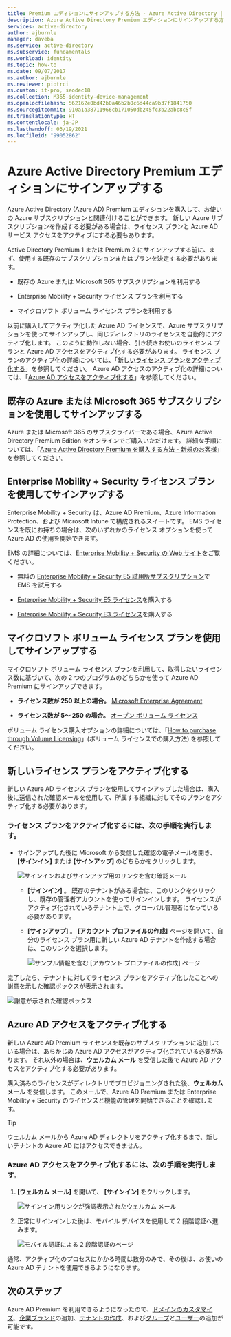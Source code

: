 ```yaml
---
title: Premium エディションにサインアップする方法 - Azure Active Directory | Microsoft Docs
description: Azure Active Directory Premium エディションにサインアップする方法の手順。
services: active-directory
author: ajburnle
manager: daveba
ms.service: active-directory
ms.subservice: fundamentals
ms.workload: identity
ms.topic: how-to
ms.date: 09/07/2017
ms.author: ajburnle
ms.reviewer: piotrci
ms.custom: it-pro, seodec18
ms.collection: M365-identity-device-management
ms.openlocfilehash: 562162e0bd42b0a46b2b0c6d44ca9b37f1841750
ms.sourcegitcommit: 910a1a38711966cb171050db245fc3b22abc8c5f
ms.translationtype: HT
ms.contentlocale: ja-JP
ms.lasthandoff: 03/19/2021
ms.locfileid: "99052862"
---
```

# <a name="sign-up-for-azure-active-directory-premium-editions"></a>Azure Active Directory Premium エディションにサインアップする
Azure Active Directory (Azure AD) Premium エディションを購入して、お使いの Azure サブスクリプションと関連付けることができます。 新しい Azure サブスクリプションを作成する必要がある場合は、ライセンス プランと Azure AD サービス アクセスをアクティブにする必要もあります。

Active Directory Premium 1 または Premium 2 にサインアップする前に、まず、使用する既存のサブスクリプションまたはプランを決定する必要があります。

- 既存の Azure または Microsoft 365 サブスクリプションを利用する

- Enterprise Mobility + Security ライセンス プランを利用する

- マイクロソフト ボリューム ライセンス プランを利用する

以前に購入してアクティブ化した Azure AD ライセンスで、Azure サブスクリプションを使ってサインアップし、同じディレクトリのライセンスを自動的にアクティブ化します。 このように動作しない場合、引き続きお使いのライセンス プランと Azure AD アクセスをアクティブ化する必要があります。 ライセンス プランのアクティブ化の詳細については、「[新しいライセンス プランをアクティブ化する](#activate-your-new-license-plan)」を参照してください。 Azure AD アクセスのアクティブ化の詳細については、「[Azure AD アクセスをアクティブ化する](#activate-your-azure-ad-access)」を参照してください。 

## <a name="sign-up-using-your-existing-azure-or-microsoft-365-subscription"></a>既存の Azure または Microsoft 365 サブスクリプションを使用してサインアップする
Azure または Microsoft 365 のサブスクライバーである場合、Azure Active Directory Premium Edition をオンラインでご購入いただけます。 詳細な手順については、「[Azure Active Directory Premium を購入する方法 - 新規のお客様](https://channel9.msdn.com/Series/Azure-Active-Directory-Videos-Demos/How-to-Purchase-Azure-Active-Directory-Premium-New-Customers)」を参照してください。

## <a name="sign-up-using-your-enterprise-mobility--security-licensing-plan"></a>Enterprise Mobility + Security ライセンス プランを使用してサインアップする
Enterprise Mobility + Security は、Azure AD Premium、Azure Information Protection、および Microsoft Intune で構成されるスイートです。 EMS ライセンスを既にお持ちの場合は、次のいずれかのライセンス オプションを使って Azure AD の使用を開始できます。

EMS の詳細については、[Enterprise Mobility + Security の Web サイト](https://www.microsoft.com/cloud-platform/enterprise-mobility-security)をご覧ください。

- 無料の [Enterprise Mobility + Security E5 試用版サブスクリプション](https://signup.microsoft.com/Signup?OfferId=87dd2714-d452-48a0-a809-d2f58c4f68b7&ali=1)で EMS を試用する

- [Enterprise Mobility + Security E5 ライセンス](https://signup.microsoft.com/Signup?OfferId=e6de2192-536a-4dc3-afdc-9e2602b6c790&ali=1)を購入する

- [Enterprise Mobility + Security E3 ライセンス](https://signup.microsoft.com/Signup?OfferId=4BBA281F-95E8-4136-8B0F-037D6062F54C&ali=1)を購入する

## <a name="sign-up-using-your-microsoft-volume-licensing-plan"></a>マイクロソフト ボリューム ライセンス プランを使用してサインアップする
マイクロソフト ボリューム ライセンス プランを利用して、取得したいライセンス数に基づいて、次の 2 つのプログラムのどちらかを使って Azure AD Premium にサインアップできます。

- **ライセンス数が 250 以上の場合。** [Microsoft Enterprise Agreement](https://www.microsoft.com/en-us/licensing/licensing-programs/enterprise.aspx)

- **ライセンス数が 5～ 250 の場合。** [オープン ボリューム ライセンス](https://www.microsoft.com/en-us/licensing/licensing-programs/open-license.aspx)

ボリューム ライセンス購入オプションの詳細については、「[How to purchase through Volume Licensing](https://www.microsoft.com/en-us/licensing/how-to-buy/how-to-buy.aspx)」(ボリューム ライセンスでの購入方法) を参照してください。

## <a name="activate-your-new-license-plan"></a>新しいライセンス プランをアクティブ化する
新しい Azure AD ライセンス プランを使用してサインアップした場合は、購入後に送信された確認メールを使用して、所属する組織に対してそのプランをアクティブ化する必要があります。

### <a name="to-activate-your-license-plan"></a>ライセンス プランをアクティブ化するには、次の手順を実行します。
- サインアップした後に Microsoft から受信した確認の電子メールを開き、 **[サインイン]** または **[サインアップ]** のどちらかをクリックします。
   
    ![サインインおよびサインアップ用のリンクを含む確認メール](media/active-directory-get-started-premium/MOLSEmail.png)

    - **[サインイン]** 。 既存のテナントがある場合は、このリンクをクリックし、既存の管理者アカウントを使ってサインインします。 ライセンスがアクティブ化されているテナント上で、グローバル管理者になっている必要があります。

    - **[サインアップ]** 。 **[アカウント プロファイルの作成]** ページを開いて、自分のライセンス プラン用に新しい Azure AD テナントを作成する場合は、このリンクを選択します。

        ![サンプル情報を含む [アカウント プロファイルの作成] ページ](media/active-directory-get-started-premium/MOLSAccountProfile.png)

完了したら、テナントに対してライセンス プランをアクティブ化したことへの謝意を示した確認ボックスが表示されます。

![謝意が示された確認ボックス](media/active-directory-get-started-premium/MOLSThankYou.png)

## <a name="activate-your-azure-ad-access"></a>Azure AD アクセスをアクティブ化する
新しい Azure AD Premium ライセンスを既存のサブスクリプションに追加している場合は、あらかじめ Azure AD アクセスがアクティブ化されている必要があります。 それ以外の場合は、**ウェルカム メール** を受信した後で Azure AD アクセスをアクティブ化する必要があります。  

購入済みのライセンスがディレクトリでプロビジョニングされた後、**ウェルカム メール** を受信します。 このメールで、Azure AD Premium または Enterprise Mobility + Security のライセンスと機能の管理を開始できることを確認します。 

> [!TIP]
> ウェルカム メールから Azure AD ディレクトリをアクティブ化するまで、新しいテナントの Azure AD にはアクセスできません。

### <a name="to-activate-your-azure-ad-access"></a>Azure AD アクセスをアクティブ化するには、次の手順を実行します。

1. **[ウェルカム メール]** を開いて、 **[サインイン]** をクリックします。
   
    ![サインイン用リンクが強調表示されたウェルカム メール](media/active-directory-get-started-premium/AADEmail.png)

2. 正常にサインインした後は、モバイル デバイスを使用して 2 段階認証へ進みます。
   
    ![モバイル認証による 2 段階認証のページ](media/active-directory-get-started-premium/SignUppage.png)

通常、アクティブ化のプロセスにかかる時間は数分のみで、その後は、お使いの Azure AD テナントを使用できるようになります。 

## <a name="next-steps"></a>次のステップ
Azure AD Premium を利用できるようになったので、[ドメインのカスタマイズ](add-custom-domain.md)、[企業ブランド](customize-branding.md)の追加、[テナントの作成](active-directory-access-create-new-tenant.md)、および[グループ](active-directory-groups-create-azure-portal.md)と[ユーザー](add-users-azure-active-directory.md)の追加が可能です。
